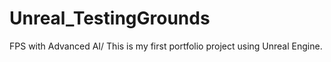# Unreal_TestingGrounds
FPS with Advanced AI/
This is my first portfolio project using Unreal Engine.
